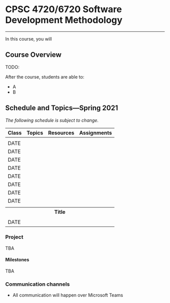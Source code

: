 # CPSC 4720/6720 Software Development Methodology
-------------------------

In this course, you will 

## Course Overview

TODO:

After the course, students are able to:

* A
* B

## Schedule and Topics—Spring 2021

*The following schedule is subject to change.*
<!-- 
Date (HW0)
Date
Date

Date Title  (HW1)
Date
Date
Date  

Date Title  (M1) HW2 
Date
Date
Date

Date Title (M2) HW3
Date 
Date
Date

Date  Title (M3) HW4
Date
Date
Date 

Date Title 
Date

Date Final -->

| Class    | Topics                           |  Resources | Assignments       |
|----------|----------------------------------|------------| ----------------  |
|        |         | 
| DATE    | ||
| DATE    | ||
| DATE | ||
| DATE   | ||
| DATE  | ||
| DATE  | ||
| DATE | ||
| DATE   | ||
| <tr><th colspan=4> &nbsp;&nbsp;&nbsp;Title&nbsp;&nbsp;&nbsp; </th></tr> |
| DATE  | ||

### Project

TBA

#### Milestones

TBA

### Communication channels

* All communication will happen over Microsoft Teams
